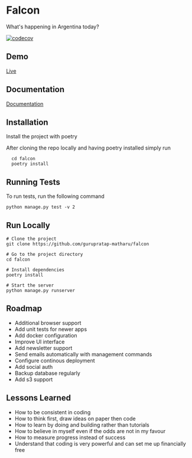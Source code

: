# Falcon

What's happening in Argentina today?

[![codecov](https://codecov.io/gh/gurupratap-matharu/falcon/branch/master/graph/badge.svg?token=DOIZxrPhqc)](https://codecov.io/gh/gurupratap-matharu/falcon)

## Demo

[Live](https://falconhunt.xyz)

## Documentation

[Documentation](https://gurupratap-matharu.github.io/falcon/)

## Installation

Install the project with poetry

After cloning the repo locally and having poetry installed simply run

```
  cd falcon
  poetry install
```

## Running Tests

To run tests, run the following command

`python manage.py test -v 2`

## Run Locally

```
# Clone the project
git clone https://github.com/gurupratap-matharu/falcon

# Go to the project directory
cd falcon

# Install dependencies
poetry install

# Start the server
python manage.py runserver
```

## Roadmap

- Additional browser support
- Add unit tests for newer apps
- Add docker configuration
- Improve UI interface
- Add newsletter support
- Send emails automatically with management commands
- Configure continous deployment
- Add social auth
- Backup database regularly
- Add s3 support

## Lessons Learned

- How to be consistent in coding
- How to think first, draw ideas on paper then code
- How to learn by doing and building rather than tutorials
- How to believe in myself even if the odds are not in my favour
- How to measure progress instead of success
- Understand that coding is very powerful and can set me up financially free

